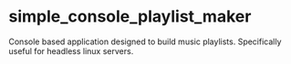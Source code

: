 simple_console_playlist_maker
=============================

Console based application designed to build music playlists.  Specifically useful for headless linux servers.